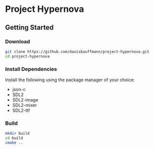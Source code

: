 # Project Hypernova

## Getting Started

### Download

```sh
git clone https://github.com/daviskauffmann/project-hypernova.git
cd project-hypernova
```

### Install Dependencies

Install the following using the package manager of your choice:

- json-c
- SDL2
- SDL2-image
- SDL2-mixer
- SDL2-ttf

### Build

```sh
mkdir build
cd build
cmake ..
```
